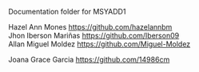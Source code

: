 Documentation folder for MSYADD1


Hazel Ann Mones https://github.com/hazelannbm \
Jhon Iberson Mariñas https://github.com/Iberson09 \
Allan Miguel Moldez https://github.com/Miguel-Moldez

Joana Grace Garcia https://github.com/14986cm
